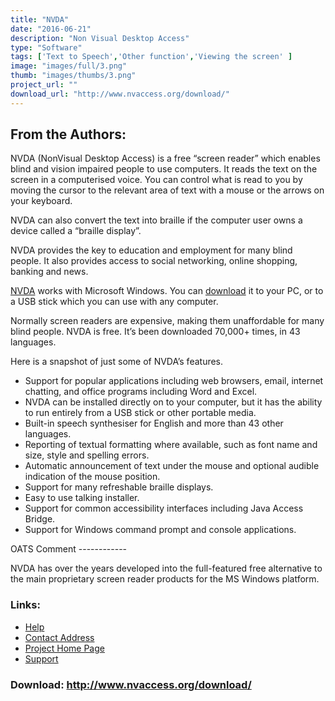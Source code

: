 ```yaml
---
title: "NVDA"
date: "2016-06-21"
description: "Non Visual Desktop Access"
type: "Software"
tags: ['Text to Speech','Other function','Viewing the screen' ]
image: "images/full/3.png"
thumb: "images/thumbs/3.png"
project_url: ""
download_url: "http://www.nvaccess.org/download/"
---
```

From the Authors:
-----------------

  
NVDA (NonVisual Desktop Access) is a free “screen reader” which enables blind and vision impaired people to use computers. It reads the text on the screen in a computerised voice. You can control what is read to you by moving the cursor to the relevant area of text with a mouse or the arrows on your keyboard.

NVDA can also convert the text into braille if the computer user owns a device called a “braille display”.

NVDA provides the key to education and employment for many blind people. It also provides access to social networking, online shopping, banking and news.

<a href="">NVDA</a> works with Microsoft Windows. You can <a href="">download</a> it to your PC, or to a USB stick which you can use with any computer.

Normally screen readers are expensive, making them unaffordable for many blind people. NVDA is free. It’s been downloaded 70,000+ times, in 43 languages.

  
<div class="" column="">Here is a snapshot of just some of NVDA’s features.

- Support for popular applications including web browsers, email, internet chatting, and office programs including Word and Excel.
- NVDA can be installed directly on to your computer, but it has the ability to run entirely from a USB stick or other portable media.
- Built-in speech synthesiser for English and more than 43 other languages.
- Reporting of textual formatting where available, such as font name and size, style and spelling errors.
- Automatic announcement of text under the mouse and optional audible indication of the mouse position.
- Support for many refreshable braille displays.
- Easy to use talking installer.
- Support for common accessibility interfaces including Java Access Bridge.
- Support for Windows command prompt and console applications.

</div>  
OATS Comment
------------

  
NVDA has over the years developed into the full-featured free alternative to the main proprietary screen reader products for the MS Windows platform.  
  

### Links:
- <a href="http://www.nvaccess.org/nvda/wiki/">Help</a>
- <a href="mailto:mick@kulgan.net">Contact Address</a>
- <a href="http://www.nvaccess.org/">Project Home Page</a>
- <a href="http://www.nvaccess.org/nvda/#user_emailList">Support</a>

### Download: http://www.nvaccess.org/download/ 